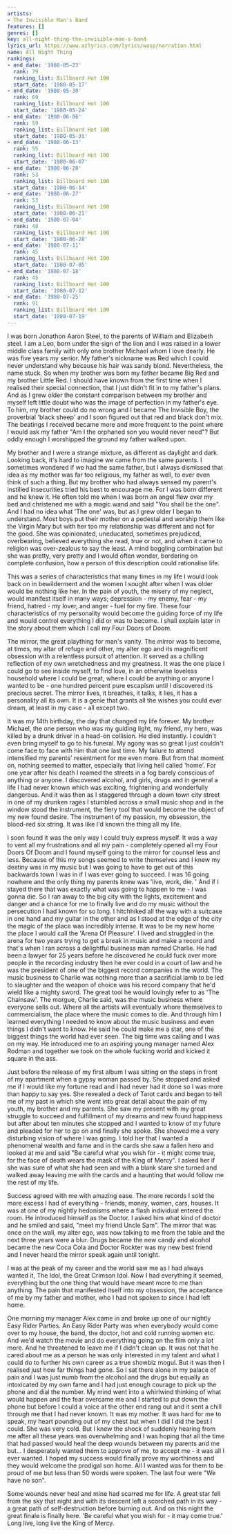 ```yaml
---
artists:
- The Invisible Man's Band
features: []
genres: []
key: all-night-thing-the-invisible-man-s-band
lyrics_url: https://www.azlyrics.com/lyrics/wasp/narration.html
name: All Night Thing
rankings:
- end_date: '1980-05-23'
  rank: 79
  ranking_list: Billboard Hot 100
  start_date: '1980-05-17'
- end_date: '1980-05-30'
  rank: 69
  ranking_list: Billboard Hot 100
  start_date: '1980-05-24'
- end_date: '1980-06-06'
  rank: 59
  ranking_list: Billboard Hot 100
  start_date: '1980-05-31'
- end_date: '1980-06-13'
  rank: 55
  ranking_list: Billboard Hot 100
  start_date: '1980-06-07'
- end_date: '1980-06-20'
  rank: 53
  ranking_list: Billboard Hot 100
  start_date: '1980-06-14'
- end_date: '1980-06-27'
  rank: 53
  ranking_list: Billboard Hot 100
  start_date: '1980-06-21'
- end_date: '1980-07-04'
  rank: 48
  ranking_list: Billboard Hot 100
  start_date: '1980-06-28'
- end_date: '1980-07-11'
  rank: 45
  ranking_list: Billboard Hot 100
  start_date: '1980-07-05'
- end_date: '1980-07-18'
  rank: 45
  ranking_list: Billboard Hot 100
  start_date: '1980-07-12'
- end_date: '1980-07-25'
  rank: 91
  ranking_list: Billboard Hot 100
  start_date: '1980-07-19'
---
```


I was born Jonathon Aaron Steel, to the parents of William and Elizabeth
steel. I am a Leo, born under the sign of the lion and I was raised in a
lower middle class family with only one brother Michael whom I love
dearly. He was five years my senior. My father's nickname was Red which I
could never understand why because his hair was sandy blond. Nevertheless,
the name stuck. So when my brother was born my father became Big Red and
my brother Little Red. I should have known from the first time when I
realised their special connection, that I just didn't fit in to my
father's plans. And as I grew older the constant comparison between my
brother and myself left little doubt who was the image of perfection in my
father's eye. To him, my brother could do no wrong and I became The
Invisible Boy, the proverbial 'black sheep' and I soon figured out that
red and black don't mix. The beatings I received became more and more
frequent to the point where I would ask my father "Am I the orphaned son
you would never need"? But oddly enough I worshipped the ground my father
walked upon.

My brother and I were a strange mixture, as different as daylight and
dark. Looking back, it's hard to imagine we came from the same parents. I
sometimes wondered if we had the same father, but I always dismissed that
idea as my mother was far too religious, my father as well, to ever even
think of such a thing. But my brother who had always sensed my parent's
instilled insecurities tried his best to encourage me. For I was born
different and he knew it. He often told me when I was born an angel flew
over my bed and christened me with a magic wand and said "You shall be the
one". And I had no idea what 'The one' was, but as I grew older I began to
understand. Most boys put their mother on a pedestal and worship them like
the Virgin Mary but with her too my relationship was different and not for
the good. She was opinionated, uneducated, sometimes prejudiced,
overbearing, believed everything she read, true or not, and when it came
to religion was over-zealous to say the least. A mind boggling combination
but she was pretty, very pretty and I would often wonder, bordering on
complete confusion, how a person of this description could rationalise life.

This was a series of characteristics that many times in my life I would
look back on in bewilderment and the women I sought after when I was older
would be nothing like her. In the pain of youth, the misery of my neglect,
would manifest itself in many ways; depression - my enemy, fear - my
friend, hatred - my lover, and anger - fuel for my fire. These four
characteristics of my personality would become the guiding force of my
life and would control everything I did or was to become. I shall explain
later in the story about them which I call my Four Doors of Doom.

The mirror, the great plaything for man's vanity. The mirror was to
become, at times, my altar of refuge and other, my alter ego and its
magnificent obsession with a relentless pursuit of attention. It served as
a chilling reflection of my own wretchedness and my greatness. It was the
one place I could go to see inside myself, to find love, in an otherwise
loveless household where I could be great, where I could be anything or
anyone I wanted to be - one hundred percent pure escapism until I
discovered its precious secret. The mirror lives, it breathes, it talks,
it lies, it has a personality all its own. It is a genie that grants all
the wishes you could ever dream, at least in my case - all except two.

It was my 14th birthday, the day that changed my life forever. My brother
Michael, the one person who was my guiding light, my friend, my hero, was
killed by a drunk driver in a head-on collision. He died instantly. I
couldn't even bring myself to go to his funeral. My agony was so great I
just couldn't come face to face with him that one last time. My failure to
attend intensified my parents' resentment for me even more. But from that
moment on, nothing seemed to matter, especially that living hell called
'home'. For one year after his death I roamed the streets in a fog barely
conscious of anything or anyone. I discovered alcohol, and girls, drugs
and in general a life I had never known which was exciting, frightening
and wonderfully dangerous. And it was then as I staggered through a down
town city street in one of my drunken rages I stumbled across a small
music shop and in the window stood the instrument, the fiery tool that
would become the object of my new found desire. The instrument of my
passion, my obsession, the blood-red six string. It was like I'd known
the thing all my life.

I soon found it was the only way I could truly express myself. It was a
way to vent all my frustrations and all my pain - completely opened all my
Four Doors Of Doom and I found myself going to the mirror for counsel less
and less. Because of this my songs seemed to write themselves and I knew
my destiny was in my music but I was going to have to get out of this
backwards town I was in if I was ever going to succeed. I was 16 going
nowhere and the only thing my parents knew was 'live, work, die. ' And if I
stayed there that was exactly what was going to happen to me - I was gonna
die. So I ran away to the big city with the lights, excitement and danger
and a chance for me to finally live and do my music without the
persecution I had known for so long. I hitchhiked all the way with a
suitcase in one hand and my guitar in the other and as I stood at the edge
of the city the magic of the place was incredibly intense. It was to be my
new home the place I would call the 'Arena Of Pleasure'. I lived and
struggled in the arena for two years trying to get a break in music and
make a record and that's when I ran across a delightful business man named
Charlie. He had been a lawyer for 25 years before he discovered he could
fuck over more people in the recording industry then he ever could in a
court of law and he was the president of one of the biggest record
companies in the world. The music business to Charlie was nothing more
than a sacrificial lamb to be led to slaughter and the weapon of choice
was his record company that he'd wield like a mighty sword. The great tool
he would lovingly refer to as 'The Chainsaw'. The morgue, Charlie said,
was the music business where everyone sells out. Where all the artists
will eventually whore themselves to commercialism, the place where the
music comes to die. And through him I learned everything I needed to know
about the music business and even things I didn't want to know. He said he
could make me a star, one of the biggest things the world had ever seen.
The big time was calling and I was on my way. He introduced me to an
aspiring young manager named Alex Rodman and together we took on the whole
fucking world and kicked it square in the ass.

Just before the release of my first album I was sitting on the steps in
front of my apartment when a gypsy woman passed by. She stopped and asked
me if I would like my fortune read and I had never had it done so I was
more than happy to say yes. She revealed a deck of Tarot cards and began
to tell me of my past in which she went into great detail about the pain
of my youth, my brother and my parents. She saw my present with my great
struggle to succeed and fulfillment of my dreams and new found happiness
but after about ten minutes she stopped and I wanted to know of my future
and pleaded for her to go on and finally she spoke. She showed me a very
disturbing vision of where I was going. I told her that I wanted a
phenomenal wealth and fame and in the cards she saw a fallen hero and
looked at me and said "Be careful what you wish for - it might come true,
for the face of death wears the mask of the King of Mercy". I asked her if
she was sure of what she had seen and with a blank stare she turned and
walked away leaving me with the cards and a haunting that would follow me
the rest of my life.

Success agreed with me with amazing ease. The more records I sold the more
excess I had of everything - friends, money, women, cars, houses. It was
at one of my nightly hedonisms where a flash individual entered the room.
He introduced himself as the Doctor. I asked him what kind of doctor and
he smiled and said, "meet my friend Uncle Sam". The mirror that was once
on the wall, my alter ego, was now talking to me from the table and the
next three years were a blur. Drugs became the new candy and alcohol
became the new Coca Cola and Doctor Rockter was my new best friend and I
never heard the mirror speak again until tonight.

I was at the peak of my career and the world saw me as I had always wanted
it, The Idol, the Great Crimson Idol. Now I had everything it seemed,
everything but the one thing that would have meant more to me than
anything. The pain that manifested itself into my obsession, the
acceptance of me by my father and mother, who I had not spoken to since
I had left home.

One morning my manager Alex came in and broke up one of our nightly Easy
Rider Parties. An Easy Rider Party was when everybody would come over to
my house, the band, the doctor, hot and cold running women etc. And we'd
watch the movie and do everything going on the film only a lot more. And
he threatened to leave me if I didn't clean up. It was not that he cared
about me as a person he was only interested in my talent and what I could
do to further his own career as a true showbiz mogul. But it was then I
realised just how far things had gone. So I sat there alone in my palace
of pain and I was just numb from the alcohol and the drugs but equally as
intoxicated by my own fame and I had just enough courage to pick up the
phone and dial the number. My mind went into a whirlwind thinking of what
would happen and the fear overcame me and I started to put down the phone
but before I could a voice at the other end rang out and it sent a chill
through me that I had never known. It was my mother. It was hard for me to
speak, my heart pounding out of my chest but when I did I did the best I
could. She was very cold. But I knew the shock of suddenly hearing from me
after all these years was overwhelming and I was hoping that all the time
that had passed would heal the deep wounds between my parents and me
but... I desperately wanted them to approve of me, to accept me - it was
all I ever wanted. I hoped my success would finally prove my worthiness
and they would welcome the prodigal son home. All I wanted was for them to
be proud of me but less than 50 words were spoken. The last four were "We
have no son".

Some wounds never heal and mine had scarred me for life. A great star fell
from the sky that night and with its descent left a scorched path in its
way - a great path of self-destruction before burning out. And on this
night the great finale is finally here. 'Be careful what you wish for - it
may come true.' Long live, long live the King of Mercy.



